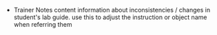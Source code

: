 - Trainer Notes
  content information about inconsistencies / changes in student's lab guide.
  use this to adjust the instruction or object name when referring them
  
